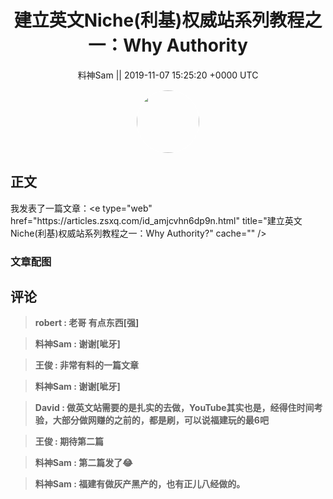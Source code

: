 <h1 align="center">建立英文Niche(利基)权威站系列教程之一：Why Authority </h1>




<p align="center">
    <a>料神Sam || 2019-11-07 15:25:20 &#43;0000 UTC</a>
</p>

<div align="center">
    <img src="https://images.zsxq.com/FieGU8ScAbwrB2golYc5kzCejvDK?e=1590940799&amp;token=kIxbL07-8jAj8w1n4s9zv64FuZZNEATmlU_Vm6zD:5YOVo9T5LrELSR_PenKxfxW5Cdw=" width="100" height="100" style="border:1px solid;border-radius:50%; color:#ffffff"/>
</div>




## 正文

<div>
我发表了一篇文章：&lt;e type=&#34;web&#34; href=&#34;https://articles.zsxq.com/id_amjcvhn6dp9n.html&#34; title=&#34;建立英文Niche(利基)权威站系列教程之一：Why Authority?&#34; cache=&#34;&#34; /&gt;
</div>

### 文章配图

<div class="image" align="center">

</div>


## 评论

<div align="left">
<div>

<blockquote >
<span> <strong>robert : 老哥 有点东西[强] </strong></span>
</blockquote>

<blockquote >
<span> <strong>料神Sam : 谢谢[呲牙] </strong></span>
</blockquote>

<blockquote >
<span> <strong>王俊 : 非常有料的一篇文章 </strong></span>
</blockquote>

<blockquote >
<span> <strong>料神Sam : 谢谢[呲牙] </strong></span>
</blockquote>

<blockquote >
<span> <strong>David : 做英文站需要的是扎实的去做，YouTube其实也是，经得住时间考验，大部分做网赚的之前的，都是刷，可以说福建玩的最6吧 </strong></span>
</blockquote>

<blockquote >
<span> <strong>王俊 : 期待第二篇 </strong></span>
</blockquote>

<blockquote >
<span> <strong>料神Sam : 第二篇发了😂 </strong></span>
</blockquote>

<blockquote >
<span> <strong>料神Sam : 福建有做灰产黑产的，也有正儿八经做的。 </strong></span>
</blockquote>

</div>
</div>